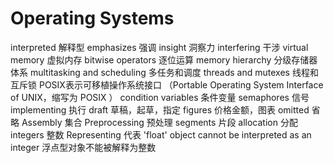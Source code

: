 # Operating Systems
interpreted 解释型
emphasizes 强调
insight 洞察力
interfering 干涉
virtual memory 虚拟内存
bitwise operators 逐位运算
 memory hierarchy 分级存储器体系
 multitasking and scheduling 多任务和调度
 threads and mutexes 线程和互斥锁
 POSIX表示可移植操作系统接口
（Portable Operating System Interface of UNIX，缩写为 POSIX ）
condition variables  条件变量
semaphores 信号
implementing 执行
 draft 草稿，起草，指定
  figures 价格金额，图表
  omitted 省略
  Assembly 集合
  Preprocessing 预处理
   segments 片段
   allocation 分配
   integers 整数
   Representing 代表
   'float' object cannot be interpreted as an integer
   浮点型对象不能被解释为整数